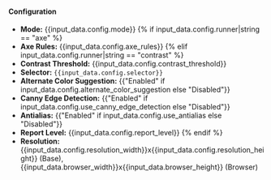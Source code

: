#### Configuration
- **Mode:** {{input_data.config.mode}}
{% if input_data.config.runner|string == "axe" %}
- **Axe Rules:** {{input_data.config.axe_rules}}
{% elif input_data.config.runner|string == "contrast" %}
- **Contrast Threshold:** {{input_data.config.contrast_threshold}}
- **Selector:** `{{input_data.config.selector}}`
- **Alternate Color Suggestion:** {{"Enabled" if input_data.config.alternate_color_suggestion else "Disabled"}}
- **Canny Edge Detection:** {{"Enabled" if input_data.config.use_canny_edge_detection else "Disabled"}}
- **Antialias:** {{"Enabled" if input_data.config.use_antialias else "Disabled"}}
- **Report Level:** {{input_data.config.report_level}}
{% endif %}
- **Resolution:** {{input_data.config.resolution_width}}x{{input_data.config.resolution_height}} (Base), {{input_data.browser_width}}x{{input_data.browser_height}} (Browser)
